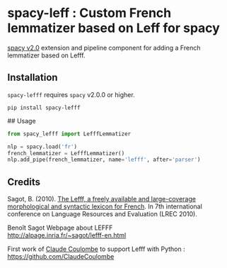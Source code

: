 # spacy-leff : Custom French lemmatizer based on Leff for spacy

[spacy v2.0](https://spacy.io/usage/v2) extension and pipeline component for adding a French lemmatizer based on Lefff.

## Installation

`spacy-lefff` requires `spacy` v2.0.0 or higher.

```
pip install spacy-lefff
```

## Usage

```python
from spacy_lefff import LefffLemmatizer

nlp = spacy.load('fr')
french_lemmatizer = LefffLemmatizer()
nlp.add_pipe(french_lemmatizer, name='lefff', after='parser')
```
## Credits

Sagot, B. (2010). [The Lefff, a freely available and large-coverage morphological and syntactic lexicon for French](https://hal.inria.fr/inria-00521242/). In 7th international conference on Language Resources and Evaluation (LREC 2010).

Benoît Sagot Webpage about LEFFF<br/>
http://alpage.inria.fr/~sagot/lefff-en.html<br/>

First work of [Claude Coulombe](https://github.com/ClaudeCoulombe) to support Lefff with Python : https://github.com/ClaudeCoulombe
